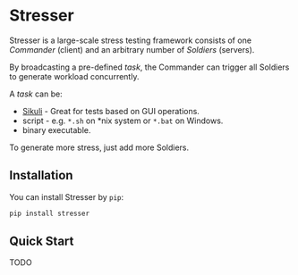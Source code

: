 # Stresser

Stresser is a large-scale stress testing framework consists of one *Commander*
(client) and an arbitrary number of *Soldiers* (servers).

By broadcasting a pre-defined *task*, the Commander can trigger all Soldiers to
generate workload concurrently.

A *task* can be:

* [Sikuli](http://www.sikuli.org/) - Great for tests based on GUI operations.
* script - e.g. `*.sh` on *nix system or `*.bat` on Windows.
* binary executable.

To generate more stress, just add more Soldiers.

## Installation

You can install Stresser by `pip`:

```bash
pip install stresser
```

## Quick Start

TODO

